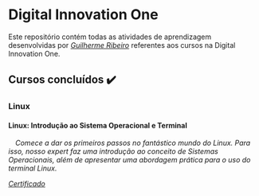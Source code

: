 # Digital Innovation One

Este repositório contém todas as atividades de aprendizagem desenvolvidas por _[Guilherme Ribeiro](https://www.linkedin.com/in/guilhermedasilvaribeiro/)_ referentes aos cursos na Digital Innovation One.

## Cursos concluídos :heavy_check_mark:
### Linux
#### Linux: Introdução ao Sistema Operacional e Terminal
_&ensp;&ensp;Comece a dar os primeiros passos no fantástico mundo do Linux. Para isso, nosso expert faz uma introdução ao conceito de Sistemas Operacionais, além de apresentar uma abordagem prática para o uso do terminal Linux._

_[Certificado](https://drive.google.com/file/d/1Bcy-dhB57K1nnvLAJJaDcbTOB04RZAAi/view?usp=sharing)_
